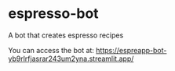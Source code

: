 # espresso-bot
A bot that creates espresso recipes 

You can access the bot at:
https://espreapp-bot-yb9rlrfjasrar243um2yna.streamlit.app/
